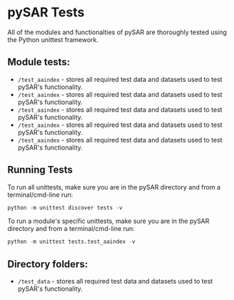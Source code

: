 # pySAR Tests <a name="TOP"></a>

All of the modules and functionalties of pySAR are thoroughly tested using the Python unittest framework.

## Module tests:

* `/test_aaindex` - stores all required test data and datasets used to test pySAR's functionality.
* `/test_aaindex` - stores all required test data and datasets used to test pySAR's functionality.
* `/test_aaindex` - stores all required test data and datasets used to test pySAR's functionality.
* `/test_aaindex` - stores all required test data and datasets used to test pySAR's functionality.
* `/test_aaindex` - stores all required test data and datasets used to test pySAR's functionality.

## Running Tests

To run all unittests, make sure you are in the pySAR directory and from a terminal/cmd-line run:
```python
python -m unittest discover tests -v
```

To run a module's specific unittests, make sure you are in the pySAR directory and from a terminal/cmd-line run:
```python
python -m unittest tests.test_aaindex -v
```

## Directory folders:

* `/test_data` - stores all required test data and datasets used to test pySAR's functionality.
